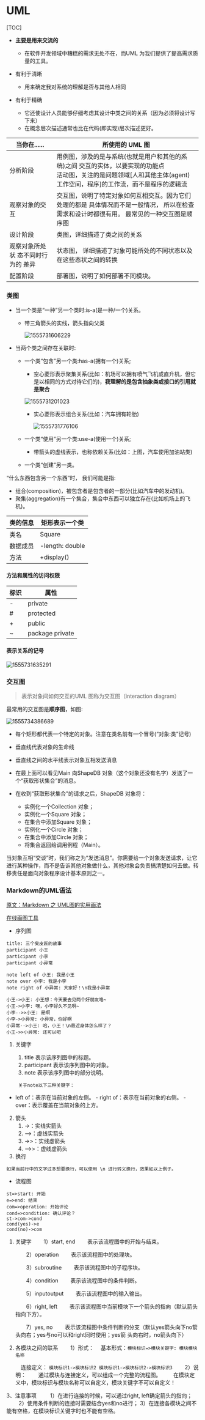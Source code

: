 # UML

[TOC]

* **主要是用来交流的**
  
  * 在软件开发领域中糟糕的需求无处不在，而UML 为我们提供了提高需求质量的工具。
  
* 有利于清晰
  
  * 用来确定我对系统的理解是否与其他人相同
  
* 有利于精确
  * 它还使设计人员能够仔细考虑其设计中类之间的关系（因为必须将设计写下来）
  * 在概念层次描述通常也比在代码(即实现)层次描述更好。
  




| 当你在......                       | 所使用的 UML 图                                              |
| ---------------------------------- | ------------------------------------------------------------ |
| 分析阶段                           | 用例图，涉及的是与系统(也就是用户和其他的系统)之间 交互的实体，以要实现的功能点 <br>活动图，关注的是问题领域[人和其他主体(agent)工作空间，程序]的工作流，而不是程序的逻辑流 |
| 观察对象的交互                     | 交互图，说明了特定对象如何互相交互。因为它们处理的都是 具体情况而不是一般情况， 所以在检查需求和设计时都很有用。 最常见的一种交互图是顺序图 |
| 设计阶段                           | 类图，详细描述了类之间的关系                                 |
| 观察对象所处状 态不同时行为的 差异 | 状态图， 详细描述了对象可能所处的不同状态以及在这些态状之间的转换 |
| 配置阶段                           | 部署图，说明了如何部署不同模块。                             |



### 类图

* 当一个类是“一种”另一个类时:is-a(是一种/一个)关系。 

  * 带三角箭头的实线，箭头指向父类
  
    ![1555731606229](images/1555731606229.png)


* 当两个类之间存在关联时: 
  * 一个类“包含”另一个类:has-a(拥有一个)关系; 

    * 空心菱形表示聚集关系(比如：机场可以拥有喷气飞机或直升机，但它是以相同的方式对待它们的)，**我理解的是包含抽象类或接口的引用就是聚合**

    ![1555731201023](images/aggregation.png)

    

    * 实心菱形表示组合关系(比如：汽车拥有轮胎)

      ![1555731776106](images/1555731776106.png)

  * 一个类“使用”另一个类:use-a(使用一个)关系; 

    * 带箭头的虚线表示，也称依赖关系(比如：上图，汽车使用加油站类)

  * 一个类“创建”另一类。 

“什么东西包含另一个东西”时， 我们可能是指:

* 组合(composition)，被包含者是包含者的一部分(比如汽车中的发动机)。
* 聚集(aggregation)有一个集合，集合中东西可以独立存在(比如机场上的飞机)。

| 类的信息 | 矩形表示一个类  |
| -------- | --------------- |
| 类名     | Square          |
| 数据成员 | -length: double |
| 方法     | +display()      |

#### 方法和属性的访问权限

| 标识 | 属性            |
| ---- | --------------- |
| -    | private         |
| #    | protected       |
| +    | public          |
| ~    | package private |

#### 表示关系的记号

![1555731635291](images/1555731635291.png)

### 交互图

> 表示对象间如何交互的UML 图称为交互图（interaction diagram）

最常用的交互图是**顺序图**，如图:

![1555734386689](images\1555734386689.png)

* 每个矩形都代表一个特定的对象。注意在类名前有一个冒号(“对象:类”记号)

* 垂直线代表对象的生命线
* 垂直线之间的水平线表示对象互相发送消息
* 在最上面可以看见Main 向ShapeDB 对象（这个对象还没有名字）发送了一个“获取形状集合”的消息。
* 在收到“获取形状集合”的请求之后，ShapeDB 对象将：
  * 实例化一个Collection 对象；
  * 实例化一个Square 对象；
  * 在集合中添加Square 对象；
  * 实例化一个Circle 对象；
  * 在集合中添加Circle 对象；
  * 将集合返回给调用例程（Main）。

当对象互相“交谈”时，我们称之为“发送消息”。你需要给一个对象发送请求，让它进行某种操作，而不是告诉其他对象做什么，其他对象会负责搞清楚如何去做。转移责任是面向对象程序设计基本原则之一。



### Markdown的UML语法

[原文：Markdown 之 UML图的实用画法](https://blog.csdn.net/sun8112133/article/details/79891479)

[在线画图工具](<http://plantuml.com/zh/>)

* 序列图

``` sequence
title: 三个臭皮匠的故事
participant 小王
participant 小李
participant 小异常

note left of 小王: 我是小王
note over 小李: 我是小李
note right of 小异常: 大家好！\n我是小异常

小王->小王: 小王想：今天要去见两个好朋友咯~
小王->小李: 嘿，小李好久不见啊~ 
小李-->>小王: 是啊
小李->小异常: 小异常，你好啊
小异常-->小王: 哈，小王！\n最近身体怎么样了？
小王->>小异常: 还可以吧
```

  1. 关键字
        1. title	表示该序列图中的标题。
        2. participant	表示该序列图中的对象。
        3. note	表示该序列图中的部分说明。
        
          关于note以下三种关键字：
        
  - left of：表示在当前对象的左侧。 
          - right of：表示在当前对象的右侧。
          - over：表示覆盖在当前对象的上方。
        
  2. 箭头
      1. ->：实线实箭头
      2. –>：虚线实箭头
      3. ->>：实线虚箭头
      4. –>>：虚线虚箭头
  3. 换行

    如果当前行中的文字过多想要换行，可以使用 \n 进行转义换行，效果如以上例子。

* 流程图

``` flow
st=>start: 开始
e=>end: 结束
com=>operation: 开始评论
cond=>condition: 确认评论？
st->com->cond
cond(yes)->e
cond(no)->com
```

1. 关键字
   　　1）start, end
      　　表示该流程图中的开始与结束。

      　　2）operation
      　　表示该流程图中的处理块。

      　　3）subroutine
      　　表示该流程图中的子程序块。

      　　4）condition
      　　表示该流程图中的条件判断。

      　　5）inputoutput
      　　表示该流程图中的输入输出。

      　　6）right, left
      　　表示该流程图中当前模块下一个箭头的指向（默认箭头指向下方）。

      　　7）yes, no
      　　表示该流程图中条件判断的分支（默认yes箭头向下no箭头向右；yes与no可以和right同时使用；yes箭		头向右时，no箭头向下）

2. 各模块之间的联系
   　　1）形式：
      　基本形式：`模块标识=>模块关键字: 模块模块名称`

      　连接定义：
       ```
       模块标识1->模块标识2
       模块标识1->模块标识2->模块标识3
       ```
      　　2）说明：
      　　通过模块与连接定义，可以组成一个完整的流程图。 
      　　在模块定义中，模块标识与模块名称可以自定义，模块关键字不可以自定义！

3、注意事项
　　  1）在进行连接的时候，可以通过right, left确定箭头的指向；
　　  2）使用条件判断的连接时需要结合yes和no进行；
          3）在连接各模块之间不能有空格，在模块标识关键字时也不能有空格。


